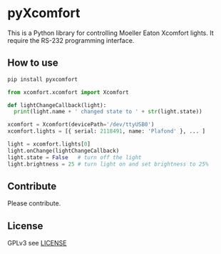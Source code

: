 # pyXcomfort

This is a Python library for controlling Moeller Eaton Xcomfort lights.
It require the RS-232 programming interface.

## How to use

```bash
pip install pyxcomfort
```

```python
from xcomfort.xcomfort import Xcomfort

def lightChangeCallback(light):
  print(light.name + ' changed state to ' + str(light.state))

xcomfort = Xcomfort(devicePath='/dev/ttyUSB0')
xcomfort.lights = [{ serial: 2118491, name: 'Plafond' }, ... ]

light = xcomfort.lights[0]
light.onChange(lightChangeCallback)
light.state = False   # turn off the light
light.brightness = 25 # turn light on and set brightness to 25%
```

## Contribute

Please contribute.

## License

GPLv3 see [LICENSE](LICENSE)
